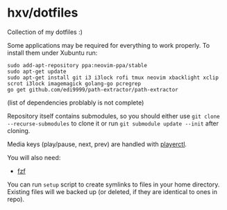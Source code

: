# hxv/dotfiles
Collection of my dotfiles :)

Some applications may be required for everything to work properly. To install them under Xubuntu run:
```
sudo add-apt-repository ppa:neovim-ppa/stable
sudo apt-get update
sudo apt-get install git i3 i3lock rofi tmux neovim xbacklight xclip scrot i3lock imagemagick golang-go pcregrep
go get github.com/edi9999/path-extractor/path-extractor
```
(list of dependencies problably is not complete)

Repository itself contains submodules, so you should either use `git clone --recurse-submodules` to clone it or run `git submodule update --init` after cloning.

Media keys (play/pause, next, prev) are handled with [playerctl](https://github.com/acrisci/playerctl).

You will also need:
* [fzf](https://github.com/junegunn/fzf)

You can run `setup` script to create symlinks to files in your home directory.
Existing files will we backed up (or deleted, if they are identical to ones in repo).
